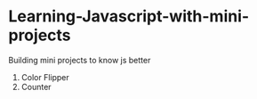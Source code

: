# Learning-Javascript-with-mini-projects

Building mini projects to know js better 
1. Color Flipper
2. Counter